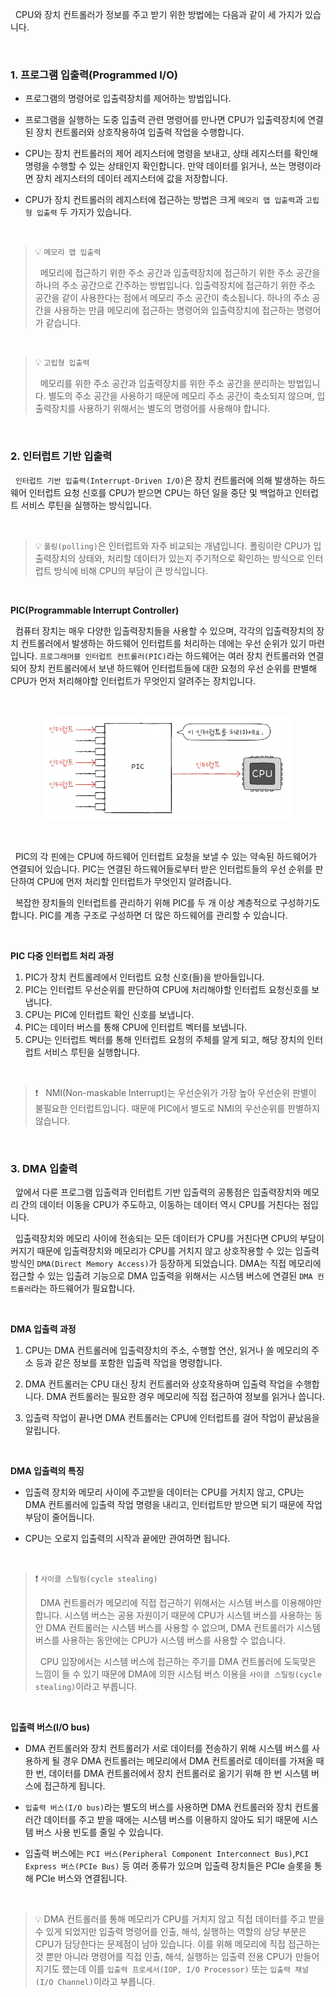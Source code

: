 &nbsp;&nbsp;CPU와 장치 컨트롤러가 정보를 주고 받기 위한 방법에는 다음과 같이 세 가지가 있습니다.

<br>

### 1. 프로그램 입출력(Programmed I/O)

- 프로그램의 명령어로 입출력장치를 제어하는 방법입니다.

- 프로그램을 실행하는 도중 입출력 관련 명령어를 만나면 CPU가 입출력장치에 연결된 장치 컨트롤러와 상호작용하여 입출력 작업을 수행합니다.

- CPU는 장치 컨트롤러의 제어 레지스터에 명령을 보내고, 상태 레지스터를 확인해 명령을 수행할 수 있는 상태인지 확인합니다. 만약 데이터를 읽거나, 쓰는 명령이라면 장치 레지스터의 데이터 레지스터에 값을 저장합니다.

- CPU가 장치 컨트롤러의 레지스터에 접근하는 방법은 크게 `메모리 맵 입출력`과 `고립형 입출력` 두 가지가 있습니다.

<br>

> 💡 `메모리 맵 입출력`
>
> &nbsp;&nbsp;메모리에 접근하기 위한 주소 공간과 입출력장치에 접근하기 위한 주소 공간을 하나의 주소 공간으로 간주하는 방법입니다. 입출력장치에 접근하기 위한 주소 공간을 같이 사용한다는 점에서 메모리 주소 공간이 축소됩니다. 하나의 주소 공간을 사용하는 만큼 메모리에 접근하는 명령어와 입출력장치에 접근하는 명령어가 같습니다.

<br>

> 💡 `고립형 입출력`
>
> &nbsp;&nbsp;메모리를 위한 주소 공간과 입출력장치를 위한 주소 공간을 분리하는 방법입니다. 별도의 주소 공간을 사용하기 때문에 메모리 주소 공간이 축소되지 않으며, 입출력장치를 사용하기 위해서는 별도의 명령어를 사용해야 합니다.

<br>

### 2. 인터럽트 기반 입출력

&nbsp;&nbsp;`인터럽트 기반 입출력(Interrupt-Driven I/O)`은 장치 컨트롤러에 의해 발생하는 하드웨어 인터럽트 요청 신호를 CPU가 받으면 CPU는 하던 일을 중단 및 백업하고 인터럽트 서비스 루틴을 실행하는 방식입니다.

<br>

> 💡 `폴링(polling)`은 인터럽트와 자주 비교되는 개념입니다. 폴링이란 CPU가 입출력장치의 상태와, 처리할 데이터가 있는지 주기적으로 확인하는 방식으로 인터럽트 방식에 비해 CPU의 부담이 큰 방식입니다.

<br>

**PIC(Programmable Interrupt Controller)**

&nbsp;&nbsp;컴퓨터 장치는 매우 다양한 입출력장치들을 사용할 수 있으며, 각각의 입출력장치의 장치 컨트롤러에서 발생하는 하드웨어 인터럽트를 처리하는 데에는 우선 순위가 있기 마련입니다. `프로그래머블 인터럽트 컨트롤러(PIC)`라는 하드웨어는 여러 장치 컨트롤러와 연결되어 장치 컨트롤러에서 보낸 하드웨어 인터럽트들에 대한 요청의 우선 순위를 판별해 CPU가 먼저 처리해야할 인터럽트가 무엇인지 알려주는 장치입니다.

<br>

<figure align="center">
  <img src="../images/PIC.png" style="width: 400px" />
</figure>

<br>

&nbsp;&nbsp;PIC의 각 핀에는 CPU에 하드웨어 인터럽트 요청을 보낼 수 있는 약속된 하드웨어가 연결되어 있습니다. PIC는 연결된 하드웨어들로부터 받은 인터럽트들의 우선 순위를 판단하여 CPU에 먼저 처리할 인터럽트가 무엇인지 알려줍니다.

&nbsp;&nbsp;복잡한 장치들의 인터럽트를 관리하기 위해 PIC를 두 개 이상 계층적으로 구성하기도 합니다. PIC를 계층 구조로 구성하면 더 많은 하드웨어를 관리할 수 있습니다.

<br>

**PIC 다중 인터럽트 처리 과정**

1. PIC가 장치 컨트롤레에서 인터럽트 요청 신호(들)을 받아들입니다.
2. PIC는 인터럽트 우선순위를 판단하여 CPU에 처리해야할 인터럽트 요청신호를 보냅니다.
3. CPU는 PIC에 인터럽트 확인 신호를 보냅니다.
4. PIC는 데이터 버스를 통해 CPU에 인터럽트 벡터를 보냅니다.
5. CPU는 인터럽트 벡터를 통해 인터럽트 요청의 주체를 알게 되고, 해당 장치의 인터럽트 서비스 루틴을 실행합니다.

<br>

> ❗️ &nbsp;&nbsp;NMI(Non-maskable Interrupt)는 우선순위가 가장 높아 우선순위 판별이 불필요한 인터럽트입니다. 때문에 PIC에서 별도로 NMI의 우선순위를 판별하지 않습니다.

<br>

### 3. DMA 입출력

&nbsp;&nbsp;앞에서 다룬 프로그램 입출력과 인터럽트 기반 입출력의 공통점은 입출력장치와 메모리 간의 데이터 이동을 CPU가 주도하고, 이동하는 데이터 역시 CPU를 거친다는 점입니다.

&nbsp;&nbsp;입출력장치와 메모리 사이에 전송되는 모든 데이터가 CPU를 거친다면 CPU의 부담이 커지기 때문에 입출력장치와 메모리가 CPU를 거치지 않고 상호작용할 수 있는 입출력 방식인 `DMA(Direct Memory Access)`가 등장하게 되었습니다. DMA는 직접 메모리에 접근할 수 있는 입출려 기능으로 DMA 입출력을 위해서는 시스템 버스에 연결된 `DMA 컨트롤러`라는 하드웨어가 필요합니다.

<br>

**DMA 입출력 과정**

1. CPU는 DMA 컨트롤러에 입출력장치의 주소, 수행할 연산, 읽거나 쓸 메모리의 주소 등과 같은 정보를 포함한 입출력 작업을 명령합니다.

2. DMA 컨트롤러는 CPU 대신 장치 컨트롤러와 상호작용하며 입출력 작업을 수행합니다. DMA 컨트롤러는 필요한 경우 메모리에 직접 접근하여 정보를 읽거나 씁니다.

3. 입출력 작업이 끝나면 DMA 컨트롤러는 CPU에 인터럽트를 걸어 작업이 끝났음을 알립니다.

<br>

**DMA 입출력의 특징**

- 입출력 장치와 메모리 사이에 주고받을 데이터는 CPU를 거치지 않고, CPU는 DMA 컨트롤러에 입출력 작업 명령을 내리고, 인터럽트만 받으면 되기 때문에 작업 부담이 줄어듭니다.

- CPU는 오로지 입출력의 시작과 끝에만 관여하면 됩니다.

<br>

> ❗️ `사이클 스틸링(cycle stealing)`
>
> &nbsp;&nbsp;DMA 컨트롤러가 메모리에 직접 접근하기 위해서는 시스템 버스를 이용해야만 합니다. 시스템 버스는 공용 자원이기 때문에 CPU가 시스템 버스를 사용하는 동안 DMA 컨트롤러는 시스템 버스를 사용할 수 없으며, DMA 컨트롤러가 시스템 버스를 사용하는 동안에는 CPU가 시스템 버스를 사용할 수 없습니다.
>
> &nbsp;&nbsp;CPU 입장에서는 시스템 버스에 접근하는 주기를 DMA 컨트롤러에 도둑맞은 느낌이 들 수 있기 때문에 DMA에 의한 시스텀 버스 이용을 `사이클 스틸링(cycle stealing)`이라고 부릅니다.

<br>

**입출력 버스(I/O bus)**

- DMA 컨트롤러와 장치 컨트롤러가 서로 데이터를 전송하기 위해 시스템 버스를 사용하게 될 경우 DMA 컨트롤러는 메모리에서 DMA 컨트롤러로 데이터를 가져올 때 한 번, 데이터를 DMA 컨트롤러에서 장치 컨트롤러로 옮기기 위해 한 번 시스템 버스에 접근하게 됩니다.

- `입출력 버스(I/O bus)`라는 별도의 버스를 사용하면 DMA 컨트롤러와 장치 컨트롤러간 데이터를 주고 받을 때에는 시스템 버스를 이용하지 않아도 되기 때문에 시스템 버스 사용 빈도를 줄일 수 있습니다.

- 입출력 버스에는 `PCI 버스(Peripheral Component Interconnect Bus)`,`PCI Express 버스(PCIe Bus)` 등 여러 종류가 있으며 입출력 장치들은 PCIe 슬롯을 통해 PCIe 버스와 연결됩니다.

<br>

> 💡 DMA 컨트롤러를 통해 메모리가 CPU를 거치지 않고 직접 데이터를 주고 받을 수 있게 되었지만 입출력 명령어를 인출, 해석, 실행하는 역할의 상당 부분은 CPU가 담당한다는 문제점이 남아 있습니다. 이를 위해 메모리에 직접 접근하는 것 뿐만 아니라 명령어를 직접 인출, 해석, 실행하는 입출력 전용 CPU가 만들어지기도 했는데 이를 `입출력 프로세서(IOP, I/O Processor)` 또는 `입출력 채널(I/O Channel)`이라고 부릅니다.

<br>
